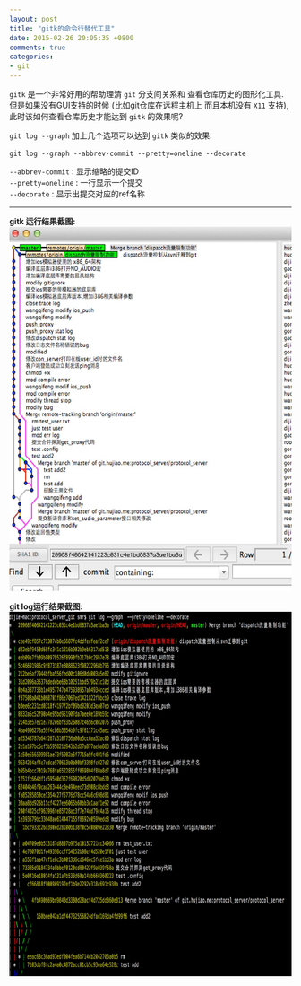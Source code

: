 ```yaml
---
layout: post
title: "gitk的命令行替代工具"
date: 2015-02-26 20:05:35 +0800
comments: true
categories: 
- git
---
```


  `gitk` 是一个非常好用的帮助理清 `git` 分支间关系和 查看仓库历史的图形化工具.     
  但是如果没有GUI支持的时候 (比如git仓库在远程主机上 而且本机没有 `X11` 支持), 此时该如何查看仓库历史才能达到 `gitk` 的效果呢?   

  <!--more-->

  `git log --graph` 加上几个选项可以达到 `gitk` 类似的效果:

	git log --graph --abbrev-commit --pretty=oneline --decorate

  `--abbrev-commit` : 显示缩略的提交ID    
  `--pretty=oneline` : 一行显示一个提交   
  `--decorate` : 显示出提交对应的ref名称    

------------------------
  
**gitk 运行结果截图:**    
  <img src="/images/blog_images/gitk-image.png" width="550" height="650"> 

**git log运行结果截图:**  
  <img src="/images/blog_images/git-log-image.png" width="550" height="650"> 

